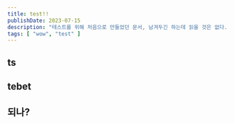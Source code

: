 ```yaml
---
title: test!!
publishDate: 2023-07-15
description: "테스트를 위해 처음으로 만들었던 문서, 남겨두긴 하는데 읽을 것은 없다. 설명란은 처음 gastby 때는 없었는데 astro오면서 만듬"
tags: [ "wow", "test" ]
---
```


## ts

## tebet

## 되나?
